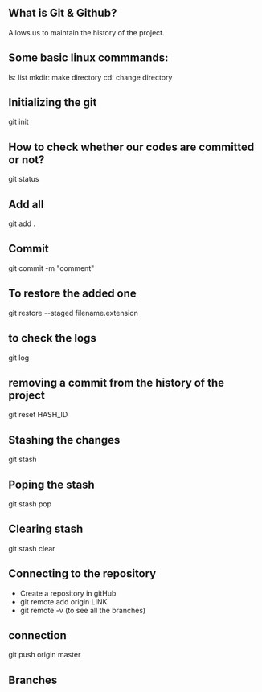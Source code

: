 ## What is Git & Github?
Allows us to maintain the history of the project. 

## Some basic linux commmands:
ls: list
mkdir: make directory
cd: change directory

## Initializing the git
git init

## How to check whether our codes are committed or not?
git status

## Add all
git add .

## Commit
git commit -m "comment"

## To restore the added one
git restore --staged filename.extension

## to check the logs
git log

## removing a commit from the history of the project
git reset HASH_ID 

## Stashing the changes
git stash

## Poping the stash
git stash pop

## Clearing stash
git stash clear

## Connecting to the repository
- Create a repository in gitHub
- git remote add origin LINK
- git remote -v (to see all the branches)

## connection 
git push origin master

## Branches
